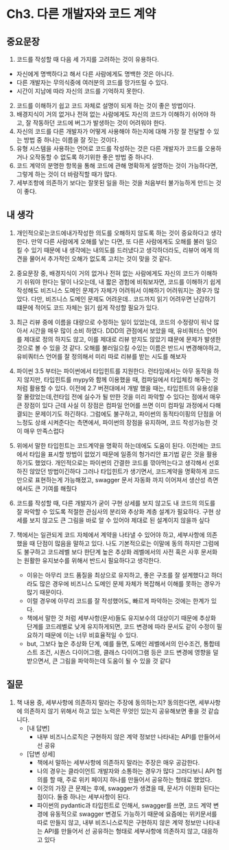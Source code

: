 # Ch3. 다른 개발자와 코드 계약

## 중요문장
1. 코드를 작성할 때 다음 세 가지를 고려하는 것이 유용하다.
  * 자신에게 명백하다고 해서 다른 사람에게도 명백한 것은 아니다.
  * 다른 개발자는 무의식중에 여러분의 코드를 망가뜨릴 수 있다.
  * 시간이 지남에 따라 자신의 코드를 기억하지 못한다.
2. 코드를 이해하기 쉽고 코드 자체로 설명이 되게 하는 것이 좋은 방법이다.
3. 배경지식이 거의 없거나 전혀 없는 사람에게도 자신의 코드가 이해하기 쉬어야 하고, 잘 작동하던 코드에 버그가 발생하는 것이 어려워야 한다. 
4. 자신의 코드를 다른 개발자가 어떻게 사용해야 하는지에 대해 가장 잘 전달할 수 있는 방법 중 하나는 이름을 잘 짓는 것이다.
5. 유형 시스템을 사용하는 언어로 코드를 작성하는 것은 다른 개발자가 코드를 오용하거나 오작동할 수 없도록 하기위한 좋은 방법 중 하나다.
6. 코드 계약의 분명한 항목을 통해 코드에 관해 명확하게 설명하는 것이 가능하다면, 그렇게 하는 것이 더 바람직할 때가 많다.
7. 세부조항에 의존하기 보다는 잘못된 일을 하는 것을 처음부터 불가능하게 만드는 것이 좋다.


## 내 생각
1. 개인적으로는코드에내가작성한 의도를 오해하지 않도록 하는 것이 중요하다고 생각한다. 만약 다른 사람에게 오해를 낳는 다면, 또 다른 사람에게도 오해를 불러 일으킬 수 있기 때문에 내 생각에는 내의도를 드러냈다고 생각하더라도, 리뷰어 에게 의견을 물어서 추가적인 오해가 없도록 고치는 것이 맞을 것 같다.
2. 중요문장 중, 배경지식이 거의 없거나 전혀 없는 사람에게도 자신의 코드가 이해하기 쉬워야 한다는 말이 나오는데, 내 짧은 경험에 비춰보자면, 코드를 이해하기 쉽게 작성해도 비즈니스 도메인 문제가 자체가 어려워서 이해하기 어려워지는 경우가 많았다. 다만, 비즈니스 도메인 문제도 어려운데.. 코드까지 읽기 어려우면 난감하기 떄문에 적어도 코드 자체는 읽기 쉽게 작성할 필요가 있다.
3. 최근 리뷰 중에 이름을 대량으로 수정하는 일이 있었는데, 코드의 수정량이 워낙 많아서 시간을 매우 많이 소비 하였다. DDD의 관점에서 보았을 때, 유비쿼터스 언어를 제대로 정의 하지도 않고, 이를 제대로 리뷰 받지도 않았기 떄문에 문제가 발생한 것으로 볼 수 있을 것 같다. 오해를 불러일으킬 수있는 이름은 반드시 변경해야하고, 유비쿼터스 언어를 잘 정의해서 미리 따로 리뷰를 받는 시도를 해보자
4. 파이썬 3.5 부터는 파이썬에서 타입힌트를 지원한다. 런타임에서는 아무 동작을 하지 않지만, 타입힌트를 mypy와 함께 이용했을 때, 컴파일에서 타입체킹 해주는 것 처럼 활용할 수 있다. 이전에 2.7 버젼대에서 개발 했을 때는, 타입힌트의 유용성을 잘 몰랐었는데,런타임 전에 실수가 될 만한 것을 미리 파악할 수 있다는 점에서 매우 큰 장점이 있다 근데 사실 이 장점은 컴파일 언어를 쓰면 이미 컴파일 과정에서 다해결되는 문제이기도 하긴하다. 그럼에도 불구하고, 파이썬의 동적타이핑의 단점을 어느정도 상쇄 시켜준다는 측면에서, 파이썬의 장점을 유지하며, 코드 작성가능한 것이 매우 만족스럽다
5. 위에서 말한 타입힌트는 코드계약을 명확히 하는데에도 도움이 된다. 이전에는 코드에서 타입을 표시할 방법이 없었기 때문에 일종의 헝가리안 표기법 같은 것을 활용하기도 했었다. 개인적으로는 파이썬의 간결한 코드를 깎아먹는다고 생각해서 선호하진 않았던 방법이긴하다 그러나 타입힌트가 생기면서, 코드계약을 명확하게 코드 만으로 표현하는게 가능해졌고, swagger 문서 자동화 까지 이어져서 생산성 측면에서도 큰 기여를 해줬다

6. 코드를 작성할 때, 다른 개발자가 굳이 구현 상세를 보지 않고도 내 코드의 의도를 잘 파악할 수 있도록 적절한 관심사의 분리와 추상화 계층 설계가 필요하다. 구현 상세를 보지 않고도 큰 그림을 바로 알 수 있어야 제대로 된 설계이지 않을까 싶다
7. 책에서는 일관되게 코드 자체에서 계약을 나타낼 수 있어야 하고, 세부사항에 의존했을 때 단점이 많음을 말하고 있다. 나도 기본적으로는 이말에 동의 하지만 그럼에도 불구하고 코드레벨 보다 한단계 높은 추상화 레벨에서의 사전 혹은 사후 문서화는 원활한 유지보수를 위해서 반드시 필요하다고 생각한다. 
   * 이유는 아무리 코드 품질을 최상으로 유지하고, 좋은 구조를 잘 설계했다고 하더라도 많은 경우에 비즈니스 도메인 문제 자체가 복잡해서 이해를 못하는 경우가 많기 때문이다. 
   * 이럴 경우에 아무리 코드를 잘 작성했어도, 빠르게 파악하는 것에는 한계가 있다. 
   * 책에서 말한 것 처럼 세부사항(문서)들도 유지보수의 대상이기 때문에 추상화 단계를 코드레벨로 낮게 유지하게되면, 코드 변경에 따라 문서도 같이 수정이 필요하기 때문에 이는 너무 비효율적일 수 있다. 
   * but, 그보다 높은 추상화 단계, 예를 들면, 도메인 레벨에서의 인수조건, 통합테스트 조건, 시퀀스 다이어그램, 클래스 다이어그램 등은 코드 변경에 영향을 덜 받으면서, 큰 그림을 파악하는데 도움이 될 수 있을 것 같다

## 질문
1. 책 내용 중, 세부사항에 의존하지 말라는 주장에 동의하는지? 동의한다면, 세부사항에 의존하지 않기 위해서 하고 있는 노력은 무엇인 있는지 공유해보면 좋을 것 같습니다.
   * [내 답변]
     * 내부 비즈니스로직은 구현하지 않은 계약 정보만 나타내는 API를 만들어서 선 공유
   * [답변 상세]
     * 책에서 말하는 세부사항에 의존하지 말라는 주장은 매우 공감한다. 
     * 나의 경우는 클라이언트 개발자와 소통하는 경우가 많다 그러다보니 API 협의를 할 때, 주로 위키 페이지 하나를 만들어서 공유하는 형태로 했었다. 
     * 이것의 가장 큰 문제는 후에, swagger가 생겼을 때, 문서가 이원화 된다는 점이다. 둘중 하나는 세부사항이 된다. 
     * 파이썬의 pydantic과 타입힌트로 인해서, swagger를 쓰면, 코드 계약 변경에 유동적으로 swagger 변경도 가능하기 때문에 요즘에는 위키문서를 따로 만들지 않고, 내부 비즈니스로직은 구현하지 않은 계약 정보만 나타내는 API를 만들어서 선 공유하는 형태로 세부사항에 의존하지 않고, 대응하고 있다